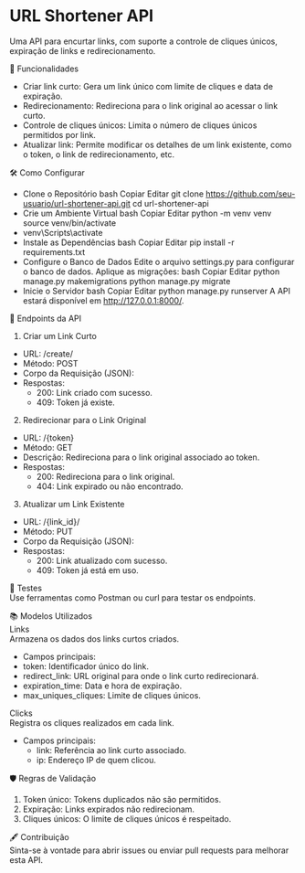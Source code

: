 # URL Shortener API  
Uma API para encurtar links, com suporte a controle de cliques únicos, expiração de links e redirecionamento.  

🚀 Funcionalidades  

- Criar link curto: Gera um link único com limite de cliques e data de expiração.
- Redirecionamento: Redireciona para o link original ao acessar o link curto.
- Controle de cliques únicos: Limita o número de cliques únicos permitidos por link.
- Atualizar link: Permite modificar os detalhes de um link existente, como o token, o link de redirecionamento, etc.

🛠️ Como Configurar

-  Clone o Repositório
bash
Copiar
Editar
git clone https://github.com/seu-usuario/url-shortener-api.git
cd url-shortener-api
-  Crie um Ambiente Virtual
bash
Copiar
Editar
python -m venv venv
source venv/bin/activate
 - venv\Scripts\activate
-  Instale as Dependências
bash
Copiar
Editar
pip install -r requirements.txt
-  Configure o Banco de Dados
Edite o arquivo settings.py para configurar o banco de dados.
Aplique as migrações:
bash
Copiar
Editar
python manage.py makemigrations
python manage.py migrate
-  Inicie o Servidor
bash
Copiar
Editar
python manage.py runserver
A API estará disponível em http://127.0.0.1:8000/.

🔗 Endpoints da API  

1. Criar um Link Curto
  - URL: /create/
  - Método: POST
  - Corpo da Requisição (JSON):
  - Respostas:
     - 200: Link criado com sucesso.
     - 409: Token já existe.
       
2. Redirecionar para o Link Original
  - URL: /{token}
  - Método: GET
  - Descrição: Redireciona para o link original associado ao token.
  - Respostas:
     - 200: Redireciona para o link original.
     - 404: Link expirado ou não encontrado.
       
3. Atualizar um Link Existente
 - URL: /{link_id}/
- Método: PUT
 - Corpo da Requisição (JSON):
 - Respostas:
    - 200: Link atualizado com sucesso.
    - 409: Token já está em uso.
      
🧪 Testes  
Use ferramentas como Postman ou curl para testar os endpoints.   

📚 Modelos Utilizados  
Links  
Armazena os dados dos links curtos criados.  

- Campos principais:
 - token: Identificador único do link.
 - redirect_link: URL original para onde o link curto redirecionará.
 - expiration_time: Data e hora de expiração.
 - max_uniques_cliques: Limite de cliques únicos.

Clicks  
Registra os cliques realizados em cada link.   
- Campos principais:
  - link: Referência ao link curto associado.
  - ip: Endereço IP de quem clicou.

🛡️ Regras de Validação  
1. Token único: Tokens duplicados não são permitidos.  
2. Expiração: Links expirados não redirecionam.  
3. Cliques únicos: O limite de cliques únicos é respeitado.

🖋️ Contribuição  
Sinta-se à vontade para abrir issues ou enviar pull requests para melhorar esta API.  



